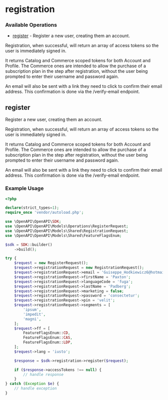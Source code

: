 # registration

### Available Operations

* [register](#register) - Register a new user, creating them an account.

Registration, when successful, will return an array of access tokens so the user is
immediately signed in.

It returns Catalog and Commerce scoped tokens for both Account and Profile.
The Commerce ones are intended to allow the purchase of a subscription plan
in the step after registration, without the user being prompted to enter
their username and password again.

An email will also be sent with a link they need to click to confirm their
email address. This confirmation is done via the /verify-email endpoint.


## register

Register a new user, creating them an account.

Registration, when successful, will return an array of access tokens so the user is
immediately signed in.

It returns Catalog and Commerce scoped tokens for both Account and Profile.
The Commerce ones are intended to allow the purchase of a subscription plan
in the step after registration, without the user being prompted to enter
their username and password again.

An email will also be sent with a link they need to click to confirm their
email address. This confirmation is done via the /verify-email endpoint.


### Example Usage

```php
<?php

declare(strict_types=1);
require_once 'vendor/autoload.php';

use \OpenAPI\OpenAPI\SDK;
use \OpenAPI\OpenAPI\Models\Operations\RegisterRequest;
use \OpenAPI\OpenAPI\Models\Shared\RegistrationRequest;
use \OpenAPI\OpenAPI\Models\Shared\FeatureFlagsEnum;

$sdk = SDK::builder()
    ->build();

try {
    $request = new RegisterRequest();
    $request->registrationRequest = new RegistrationRequest();
    $request->registrationRequest->email = 'Guiseppe_Hodkiewicz6@hotmail.com';
    $request->registrationRequest->firstName = 'Paxton';
    $request->registrationRequest->languageCode = 'fuga';
    $request->registrationRequest->lastName = 'Padberg';
    $request->registrationRequest->marketing = false;
    $request->registrationRequest->password = 'consectetur';
    $request->registrationRequest->pin = 'velit';
    $request->registrationRequest->segments = [
        'ipsum',
        'impedit',
        'magni',
    ];
    $request->ff = [
        FeatureFlagsEnum::CD,
        FeatureFlagsEnum::CAS,
        FeatureFlagsEnum::LDP,
    ];
    $request->lang = 'iusto';

    $response = $sdk->registration->register($request);

    if ($response->accessTokens !== null) {
        // handle response
    }
} catch (Exception $e) {
    // handle exception
}
```

